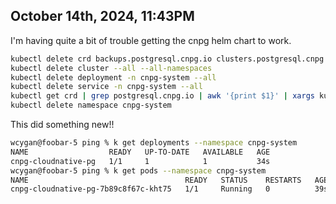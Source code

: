 ## October 14th, 2024, 11:43PM 

I'm having quite a bit of trouble getting the cnpg helm chart to work. 

```bash
kubectl delete crd backups.postgresql.cnpg.io clusters.postgresql.cnpg.io poolers.postgresql.cnpg.io scheduledbackups.postgresql.cnpg.io
kubectl delete cluster --all --all-namespaces
kubectl delete deployment -n cnpg-system --all
kubectl delete service -n cnpg-system --all
kubectl get crd | grep postgresql.cnpg.io | awk '{print $1}' | xargs kubectl delete crd
kubectl delete namespace cnpg-system
```

This did something new!!

```bash
wcygan@foobar-5 ping % k get deployments --namespace cnpg-system
NAME                  READY   UP-TO-DATE   AVAILABLE   AGE
cnpg-cloudnative-pg   1/1     1            1           34s
wcygan@foobar-5 ping % k get pods --namespace cnpg-system     
NAME                                   READY   STATUS    RESTARTS   AGE
cnpg-cloudnative-pg-7b89c8f67c-kht75   1/1     Running   0          39s
```